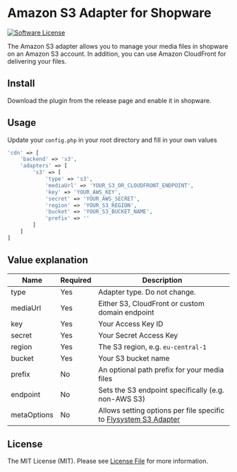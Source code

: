 # Amazon S3 Adapter for Shopware

[![Software License](https://img.shields.io/badge/license-MIT-brightgreen.svg?style=flat-square)](LICENSE.md)

The Amazon S3 adapter allows you to manage your media files in shopware on an Amazon S3 account. In addition, you can use Amazon CloudFront for delivering your files.

## Install

Download the plugin from the release page and enable it in shopware.

## Usage

Update your `config.php` in your root directory and fill in your own values

```php
'cdn' => [
    'backend' => 's3',
    'adapters' => [
        's3' => [
            'type' => 's3',
            'mediaUrl' => 'YOUR_S3_OR_CLOUDFRONT_ENDPOINT',
            'key' => 'YOUR_AWS_KEY',
            'secret' => 'YOUR_AWS_SECRET',
            'region' => 'YOUR_S3_REGION',
            'bucket' => 'YOUR_S3_BUCKET_NAME',
            'prefix' => ''
        ]
    ]
]
```

## Value explanation


| Name | Required | Description |
|------|----------|-------------|
| type | Yes | Adapter type. Do not change. |
| mediaUrl | Yes | Either S3, CloudFront or custom domain endpoint |
| key | Yes | Your Access Key ID |
| secret | Yes | Your Secret Access Key |
| region | Yes | The S3 region, e.g. `eu-central-1` |
| bucket | Yes | Your S3 bucket name |
| prefix | No | An optional path prefix for your media files |
| endpoint | No | Sets the S3 endpoint specifically (e.g. non-AWS S3) |
| metaOptions | No | Allows setting options per file specific to [Flysystem S3 Adapter](https://github.com/thephpleague/flysystem-aws-s3-v3/blob/4dea5e457d046b43434824e68e64f45a8dc7eeda/src/AwsS3Adapter.php#L31) |

## License

The MIT License (MIT). Please see [License File](LICENSE) for more information.
